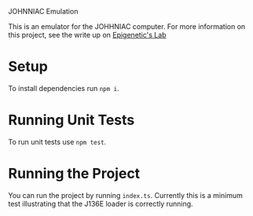 JOHNNIAC Emulation

This is an emulator for the JOHHNIAC computer. For more information on this project, see the write up on [Epigenetic's Lab](https://epigeneticslab.net)

# Setup
To install dependencies run `npm i`.

# Running Unit Tests
To run unit tests use `npm test`.

# Running the Project
You can run the project by running `index.ts`. Currently this is a minimum test illustrating that the J136E loader is correctly running.